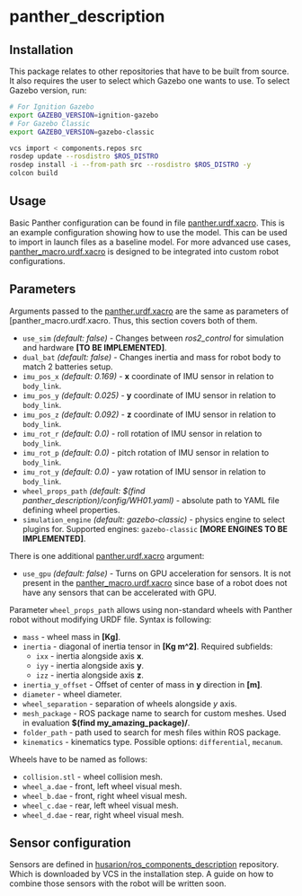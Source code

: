 # panther_description

## Installation

This package relates to other repositories that have to be built from source. It also requires the user to select which Gazebo one wants to use. To select Gazebo version, run:
``` bash
# For Ignition Gazebo
export GAZEBO_VERSION=ignition-gazebo
# For Gazebo Classic
export GAZEBO_VERSION=gazebo-classic
```
``` bash
vcs import < components.repos src
rosdep update --rosdistro $ROS_DISTRO
rosdep install -i --from-path src --rosdistro $ROS_DISTRO -y
colcon build
```

## Usage

Basic Panther configuration can be found in file [panther.urdf.xacro](./panther_description/urdf/panther.urdf.xacro). This is an example configuration showing how to use the model. This can be used to import in launch files as a baseline model. For more advanced use cases, [panther_macro.urdf.xacro](./panther_description/urdf/panther_macro.urdf.xacro) is designed to be integrated into custom robot configurations.

## Parameters

Arguments passed to the [panther.urdf.xacro](./panther_description/urdf/panther.urdf.xacro) are the same as parameters of [panther_macro.urdf.xacro. Thus, this section covers both of them.


- `use_sim` *(default: false)* - Changes between *ros2_control* for simulation and hardware **[TO BE IMPLEMENTED]**.
- `dual_bat` *(default: false)* - Changes inertia and mass for robot body to match 2 batteries setup.
- `imu_pos_x` *(default: 0.169)* - **x** coordinate of IMU sensor in relation to `body_link`.
- `imu_pos_y` *(default: 0.025)* - **y** coordinate of IMU sensor in relation to `body_link`.
- `imu_pos_z` *(default: 0.092)* - **z** coordinate of IMU sensor in relation to `body_link`.
- `imu_rot_r` *(default: 0.0)* - roll rotation of IMU sensor in relation to `body_link`.
- `imu_rot_p` *(default: 0.0)* - pitch rotation of IMU sensor in relation to `body_link`.
- `imu_rot_y`  *(default: 0.0)* - yaw rotation of IMU sensor in relation to `body_link`.
- `wheel_props_path` *(default: $(find panther_description)/config/WH01.yaml)* - absolute path to YAML file defining wheel properties.
- `simulation_engine` *(default: gazebo-classic)* - physics engine to select plugins for. Supported engines: `gazebo-classic` **[MORE ENGINES TO BE IMPLEMENTED]**.

There is one additional [panther.urdf.xacro](./panther_description/urdf/panther.urdf.xacro) argument:
- `use_gpu` *(default: false)* - Turns on GPU acceleration for sensors.
It is not present in the [panther_macro.urdf.xacro](./panther_description/urdf/panther_macro.urdf.xacro) since base of a robot does not have any sensors that can be accelerated with GPU.

Parameter `wheel_props_path` allows using non-standard wheels with Panther robot without modifying URDF file. Syntax is following:
- `mass` - wheel mass in **[Kg]**.
- `inertia` - diagonal of inertia tensor in **[Kg m^2]**. Required subfields:
  - `ixx` - inertia alongside axis **x**.
  - `iyy` - inertia alongside axis **y**.
  - `izz` - inertia alongside axis **z**.
- `inertia_y_offset` - Offset of center of mass in **y** direction in **[m]**.
- `diameter` - wheel diameter.
- `wheel_separation` - separation of wheels alongside *y* axis.
- `mesh_package` - ROS package name to search for custom meshes. Used in evaluation **$(find my_amazing_package)/**.
- `folder_path` - path used to search for mesh files within ROS package.
- `kinematics` - kinematics type. Possible options: `differential`, `mecanum`.

Wheels have to be named as follows:
- `collision.stl` - wheel collision mesh.
- `wheel_a.dae` - front, left wheel visual mesh.
- `wheel_b.dae` - front, right wheel visual mesh.
- `wheel_c.dae` - rear, left wheel visual mesh.
- `wheel_d.dae` - rear, right wheel visual mesh.


## Sensor configuration

Sensors are defined in [husarion/ros_components_description](https://github.com/husarion/ros_components_description) repository. Which is downloaded by VCS in the installation step. A guide on how to combine those sensors with the robot will be written soon.